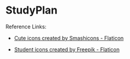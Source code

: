 # StudyPlan

Reference Links: 
- <a href="https://www.flaticon.com/free-icons/cute" title="cute icons">Cute icons created by Smashicons - Flaticon</a>

- <a href="https://www.flaticon.com/free-icons/student" title="student icons">Student icons created by Freepik - Flaticon</a>
